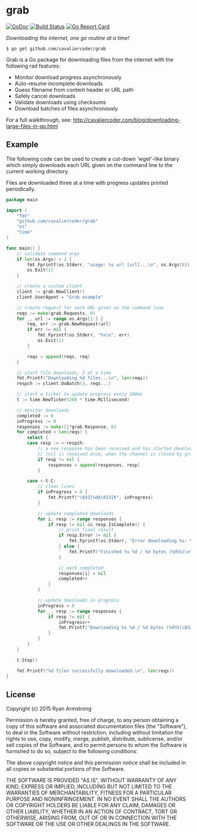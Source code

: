 # grab

[![GoDoc](https://godoc.org/github.com/cavaliercoder/grab?status.svg)](https://godoc.org/github.com/cavaliercoder/grab) [![Build Status](https://travis-ci.org/cavaliercoder/grab.svg)](https://travis-ci.org/cavaliercoder/grab) [![Go Report Card](https://goreportcard.com/badge/github.com/cavaliercoder/grab)](https://goreportcard.com/report/github.com/cavaliercoder/grab)

*Downloading the internet, one go routine at a time!*

	$ go get github.com/cavaliercoder/grab

Grab is a Go package for downloading files from the internet with the following
rad features:

* Monitor download progress asynchronously
* Auto-resume incomplete downloads
* Guess filename from content header or URL path
* Safely cancel downloads
* Validate downloads using checksums
* Download batches of files asynchronously

For a full walkthrough, see:
http://cavaliercoder.com/blog/downloading-large-files-in-go.html


## Example

The following code can be used to create a cut-down 'wget'-like binary which
simply downloads each URL given on the command line to the current working
directory.

Files are downloaded three at a time with progress updates printed periodically.

```go
package main

import (
	"fmt"
	"github.com/cavaliercoder/grab"
	"os"
	"time"
)

func main() {
	// validate command args
	if len(os.Args) < 2 {
		fmt.Fprintf(os.Stderr, "usage: %s url [url]...\n", os.Args[0])
		os.Exit(1)
	}

	// create a custom client
	client := grab.NewClient()
	client.UserAgent = "Grab example"

	// create request for each URL given on the command line
	reqs := make(grab.Requests, 0)
	for _, url := range os.Args[1:] {
		req, err := grab.NewRequest(url)
		if err != nil {
			fmt.Fprintf(os.Stderr, "%v\n", err)
			os.Exit(1)
		}

		reqs = append(reqs, req)
	}

	// start file downloads, 3 at a time
	fmt.Printf("Downloading %d files...\n", len(reqs))
	respch := client.DoBatch(3, reqs...)

	// start a ticker to update progress every 200ms
	t := time.NewTicker(200 * time.Millisecond)

	// monitor downloads
	completed := 0
	inProgress := 0
	responses := make([]*grab.Response, 0)
	for completed < len(reqs) {
		select {
		case resp := <-respch:
			// a new response has been received and has started downloading
			// (nil is received once, when the channel is closed by grab)
			if resp != nil {
				responses = append(responses, resp)
			}

		case <-t.C:
			// clear lines
			if inProgress > 0 {
				fmt.Printf("\033[%dA\033[K", inProgress)
			}

			// update completed downloads
			for i, resp := range responses {
				if resp != nil && resp.IsComplete() {
					// print final result
					if resp.Error != nil {
						fmt.Fprintf(os.Stderr, "Error downloading %s: %v\n", resp.Request.URL(), resp.Error)
					} else {
						fmt.Printf("Finished %s %d / %d bytes (%d%%)\n", resp.Filename, resp.BytesTransferred(), resp.Size, int(100*resp.Progress()))
					}

					// mark completed
					responses[i] = nil
					completed++
				}
			}

			// update downloads in progress
			inProgress = 0
			for _, resp := range responses {
				if resp != nil {
					inProgress++
					fmt.Printf("Downloading %s %d / %d bytes (%d%%)\033[K\n", resp.Filename, resp.BytesTransferred(), resp.Size, int(100*resp.Progress()))
				}
			}
		}
	}

	t.Stop()

	fmt.Printf("%d files successfully downloaded.\n", len(reqs))
}

```


## License

Copyright (c) 2015 Ryan Armstrong

Permission is hereby granted, free of charge, to any person obtaining a copy of
this software and associated documentation files (the "Software"), to deal in
the Software without restriction, including without limitation the rights to
use, copy, modify, merge, publish, distribute, sublicense, and/or sell copies of
the Software, and to permit persons to whom the Software is furnished to do so,
subject to the following conditions:

The above copyright notice and this permission notice shall be included in all
copies or substantial portions of the Software.

THE SOFTWARE IS PROVIDED "AS IS", WITHOUT WARRANTY OF ANY KIND, EXPRESS OR
IMPLIED, INCLUDING BUT NOT LIMITED TO THE WARRANTIES OF MERCHANTABILITY, FITNESS
FOR A PARTICULAR PURPOSE AND NONINFRINGEMENT. IN NO EVENT SHALL THE AUTHORS OR
COPYRIGHT HOLDERS BE LIABLE FOR ANY CLAIM, DAMAGES OR OTHER LIABILITY, WHETHER
IN AN ACTION OF CONTRACT, TORT OR OTHERWISE, ARISING FROM, OUT OF OR IN
CONNECTION WITH THE SOFTWARE OR THE USE OR OTHER DEALINGS IN THE SOFTWARE.
